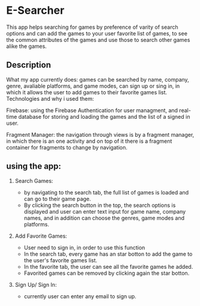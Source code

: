 # E-Searcher

This app helps searching for games by preference of varity of search options and can add the games to your user favorite list of games,
to see the common attributes of the games and use those to search other games alike the games.

## Description

What my app currently does: games can be searched by name, company, genre, avaliable platforms, and game modes,
can sign up or sing in, in which it allows the user to add games to their favorite games list.
Technologies and why i used them:

Firebase: using the Firebase Authentication for user managment, and real-time database for storing and loading the games and the list of a signed in user.

Fragment Manager: the navigation through views is by a fragment manager, in which there is an one activity and on top of it there is a fragment container for fragments to change by navigation.

## using the app:

1. Search Games:
   - by navigating to the search tab, the full list of games is loaded and can go to their game page.
   - By clicking the search button in the top, the search options is displayed and user can enter text input for game name, company names, and in addition can choose the genres, game modes and platforms.

2. Add Favorite Games:
   - User need to sign in, in order to use this function
   - In the search tab, every game has an star botton to add the game to the user's favorite games list.
   - In the favorite tab, the user can see all the favorite games he added.
   - Favorited games can be removed by clicking again the star botton.

3. Sign Up/ Sign In:
   - currently user can enter any email to sign up.


